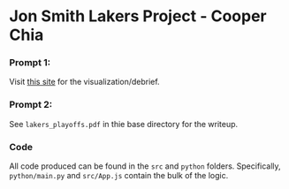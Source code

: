 # Jon Smith Lakers Project - Cooper Chia

### Prompt 1:
Visit [this site](https://lakers-jon-smith.netlify.app/) for the visualization/debrief.

### Prompt 2:
See `lakers_playoffs.pdf` in thie base directory for the writeup.

### Code
All code produced can be found in the `src` and `python` folders.
Specifically, `python/main.py` and `src/App.js` contain the bulk of the logic.
